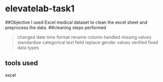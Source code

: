 # elevatelab-task1
##Objective 
I used Excel medical dataset to clean the excel sheet and preprocess the data.
##cleaning steps performed 
> changed date time format
> rename column
> handled missing values
> standardise categorical text feild
> replace gender values
> verified fixed data types
## tools used 
excel
